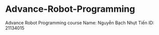 # Advance-Robot-Programming
Advance Robot Programming course
Name: Nguyễn Bạch Nhựt Tiến
ID: 21134015
